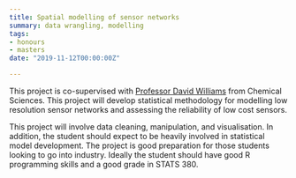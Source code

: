 ```yaml
---
title: Spatial modelling of sensor networks
summary: data wrangling, modelling
tags:
- honours
- masters
date: "2019-11-12T00:00:00Z"

---
```


This project is co-supervised with [Professor David Williams](https://unidirectory.auckland.ac.nz/profile/david-williams) from Chemical Sciences. This project will develop statistical methodology for modelling low resolution sensor networks and assessing the reliability of low cost sensors.

This project will involve data cleaning, manipulation, and visualisation. In addition, the student should expect to be heavily involved in statistical model development. The project is good preparation for those students looking to go into industry. Ideally the student should have good R programming skills and a good grade in STATS 380.